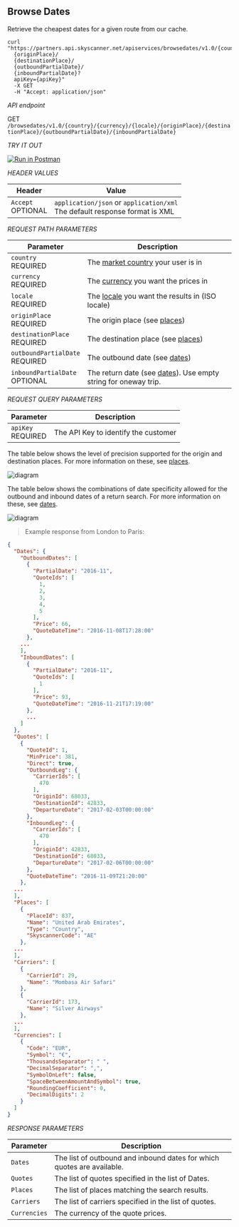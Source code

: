 ## Browse Dates

Retrieve the cheapest dates for a given route from our cache.

```shell
curl "https://partners.api.skyscanner.net/apiservices/browsedates/v1.0/{country}/{currency}/{locale}/
  {originPlace}/
  {destinationPlace}/
  {outboundPartialDate}/
  {inboundPartialDate}?
  apiKey={apiKey}"
  -X GET
  -H "Accept: application/json"

```

*API endpoint*

GET `/browsedates/v1.0/{country}/{currency}/{locale}/{originPlace}/{destinationPlace}/{outboundPartialDate}/{inboundPartialDate}`


*TRY IT OUT*

[![Run in Postman](https://run.pstmn.io/button.svg)](https://app.getpostman.com/run-collection/80ff19efbe2c736a4dfd)

*HEADER VALUES*

| Header | Value |
| --- | --- |
| ```Accept```<br><span class="optional">OPTIONAL</span> | ```application/json``` or ```application/xml```<br>The default response format is XML |

*REQUEST PATH PARAMETERS*

| Parameter | Description |
| --------- | ------- |
| ```country``` <br><span class="required">REQUIRED</span> | The [market country](#markets) your user is in |
| ```currency``` <br><span class="required">REQUIRED</span> | The [currency](#currencies) you want the prices in |
| ```locale``` <br><span class="required">REQUIRED</span> | The [locale](#locales) you want the results in (ISO locale) |
| ```originPlace``` <br><span class="required">REQUIRED</span> | The origin place (see [places](#origin-destination-place-in-browse-requests)) |
| ```destinationPlace``` <br><span class="required">REQUIRED</span> | The destination place (see [places](#origin-destination-place-in-browse-requests)) |
| ```outboundPartialDate``` <br><span class="required">REQUIRED</span> | The outbound date (see [dates](#outbound-inbound-date-specificity-in-browse-requests)) |
| ```inboundPartialDate``` <br><span class="optional">OPTIONAL</span> | The return date (see [dates](#outbound-inbound-date-specificity-in-browse-requests)). Use empty string for oneway trip. |

*REQUEST QUERY PARAMETERS*

| Parameter | Description |
| --------- | ------- |
| ```apiKey``` <br><span class="required">REQUIRED</span> | The API Key to identify the customer |


The table below shows the level of precision supported for the origin and destination places. For more information on these, see [places](#origin-destination-place-in-browse-requests).

![diagram](/images/browsedates_places_updated.png)

The table below shows the combinations of date specificity allowed for the outbound and inbound dates of a return search. For more information on these, see [dates](#outbound-inbound-date-specificity-in-browse-requests).

![diagram](/images/browsedates_dates_updated.png)

> Example response from London to Paris:

```json
{
  "Dates": {
    "OutboundDates": [
      {
        "PartialDate": "2016-11",
        "QuoteIds": [
          1,
          2,
          3,
          4,
          5
        ],
        "Price": 66,
        "QuoteDateTime": "2016-11-08T17:28:00"
      },
    ...
    ],
    "InboundDates": [
      {
        "PartialDate": "2016-11",
        "QuoteIds": [
          1
        ],
        "Price": 93,
        "QuoteDateTime": "2016-11-21T17:19:00"
      },
      ...
    ]
  },
  "Quotes": [
    {
      "QuoteId": 1,
      "MinPrice": 381,
      "Direct": true,
      "OutboundLeg": {
        "CarrierIds": [
          470
        ],
        "OriginId": 68033,
        "DestinationId": 42833,
        "DepartureDate": "2017-02-03T00:00:00"
      },
      "InboundLeg": {
        "CarrierIds": [
          470
        ],
        "OriginId": 42833,
        "DestinationId": 68033,
        "DepartureDate": "2017-02-06T00:00:00"
      },
      "QuoteDateTime": "2016-11-09T21:20:00"
    },
  ...
  ],
  "Places": [
    {
      "PlaceId": 837,
      "Name": "United Arab Emirates",
      "Type": "Country",
      "SkyscannerCode": "AE"
    },
  ...
  ],
  "Carriers": [
    {
      "CarrierId": 29,
      "Name": "Mombasa Air Safari"
    },
    {
      "CarrierId": 173,
      "Name": "Silver Airways"
    },
  ...
  ],
  "Currencies": [
    {
      "Code": "EUR",
      "Symbol": "€",
      "ThousandsSeparator": " ",
      "DecimalSeparator": ",",
      "SymbolOnLeft": false,
      "SpaceBetweenAmountAndSymbol": true,
      "RoundingCoefficient": 0,
      "DecimalDigits": 2
    }
  ]
}
```


*RESPONSE PARAMETERS*

| Parameter | Description |
| --- | --- |
| `Dates`| The list of outbound and inbound dates for which quotes are available. |
| ```Quotes``` | The list of quotes specified in the list of Dates. |
| ```Places``` | The list of places matching the search results. |
| ```Carriers``` | The list of carriers specified in the list of quotes. |
| ```Currencies``` | The currency of the quote prices. |
